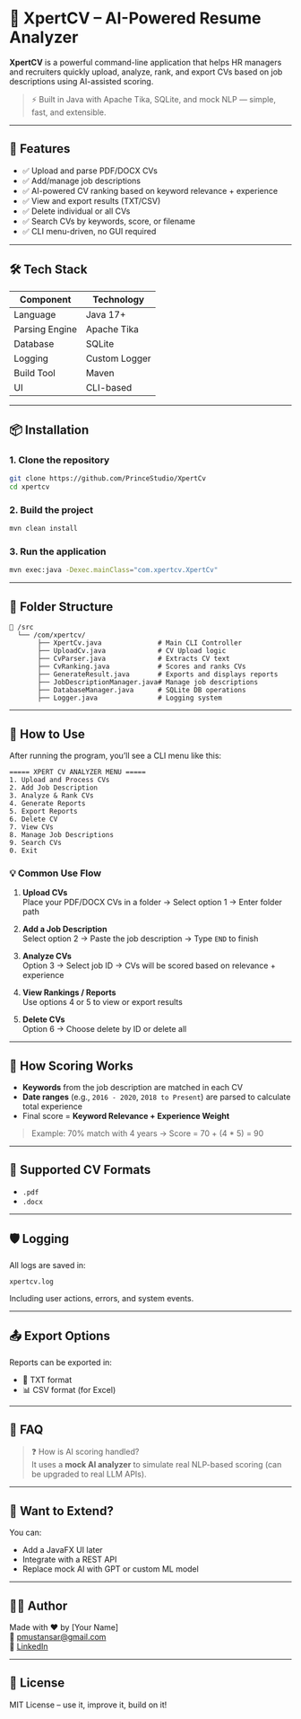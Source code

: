# 💼 XpertCV – AI-Powered Resume Analyzer
**XpertCV** is a powerful command-line application that helps HR managers and recruiters quickly upload, analyze, rank, and export CVs based on job descriptions using AI-assisted scoring.
> ⚡ Built in Java with Apache Tika, SQLite, and mock NLP — simple, fast, and extensible.
---
## 🚀 Features

- ✅ Upload and parse PDF/DOCX CVs
- ✅ Add/manage job descriptions
- ✅ AI-powered CV ranking based on keyword relevance + experience
- ✅ View and export results (TXT/CSV)
- ✅ Delete individual or all CVs
- ✅ Search CVs by keywords, score, or filename
- ✅ CLI menu-driven, no GUI required

---

## 🛠️ Tech Stack

| Component        | Technology     |
|------------------|----------------|
| Language         | Java 17+       |
| Parsing Engine   | Apache Tika    |
| Database         | SQLite         |
| Logging          | Custom Logger  |
| Build Tool       | Maven          |
| UI               | CLI-based      |

---

## 📦 Installation

### 1. Clone the repository

```bash
git clone https://github.com/PrinceStudio/XpertCv
cd xpertcv
```

### 2. Build the project

```bash
mvn clean install
```

### 3. Run the application

```bash
mvn exec:java -Dexec.mainClass="com.xpertcv.XpertCv"
```

---

## 📂 Folder Structure

```
📁 /src
  └── /com/xpertcv/
       ├── XpertCv.java              # Main CLI Controller
       ├── UploadCv.java             # CV Upload logic
       ├── CvParser.java             # Extracts CV text
       ├── CvRanking.java            # Scores and ranks CVs
       ├── GenerateResult.java       # Exports and displays reports
       ├── JobDescriptionManager.java# Manage job descriptions
       ├── DatabaseManager.java      # SQLite DB operations
       ├── Logger.java               # Logging system
```

---

## 📖 How to Use

After running the program, you’ll see a CLI menu like this:

```
===== XPERT CV ANALYZER MENU =====
1. Upload and Process CVs
2. Add Job Description
3. Analyze & Rank CVs
4. Generate Reports
5. Export Reports
6. Delete CV
7. View CVs
8. Manage Job Descriptions
9. Search CVs
0. Exit
```

### 💡 Common Use Flow

1. **Upload CVs**  
   Place your PDF/DOCX CVs in a folder → Select option 1 → Enter folder path

2. **Add a Job Description**  
   Select option 2 → Paste the job description → Type `END` to finish

3. **Analyze CVs**  
   Option 3 → Select job ID → CVs will be scored based on relevance + experience

4. **View Rankings / Reports**  
   Use options 4 or 5 to view or export results

5. **Delete CVs**  
   Option 6 → Choose delete by ID or delete all

---

## 🧠 How Scoring Works

- **Keywords** from the job description are matched in each CV
- **Date ranges** (e.g., `2016 - 2020`, `2018 to Present`) are parsed to calculate total experience
- Final score = **Keyword Relevance + Experience Weight**

> Example: 70% match with 4 years → Score = 70 + (4 * 5) = 90

---

## 📁 Supported CV Formats

- `.pdf`
- `.docx`

---

## 🛡️ Logging

All logs are saved in:

```
xpertcv.log
```

Including user actions, errors, and system events.

---

## 📤 Export Options

Reports can be exported in:
- 📄 TXT format
- 📊 CSV format (for Excel)

---

## 🙋 FAQ


> ❓ How is AI scoring handled?  
It uses a **mock AI analyzer** to simulate real NLP-based scoring (can be upgraded to real LLM APIs).

---

## 🧪 Want to Extend?

You can:
- Add a JavaFX UI later
- Integrate with a REST API
- Replace mock AI with GPT or custom ML model

---

## 👨‍💻 Author

Made with ❤️ by [Your Name]  
📧 pmustansar@gmail.com  
🔗 [LinkedIn](https://linkedin.com/in/yourprofile)

---

## 📄 License

MIT License – use it, improve it, build on it!
